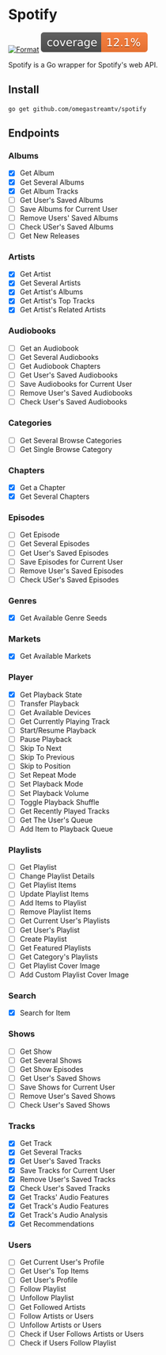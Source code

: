 # Spotify

[![Format](https://github.com/omegastreamtv/Spotify/actions/workflows/format.yaml/badge.svg?branch=main)](https://github.com/omegastreamtv/Spotify/actions/workflows/format.yaml)
![Coverage](https://github.com/omegastreamtv/Spotify/blob/main/badge.svg)

Spotify is a Go wrapper for Spotify's web API.

## Install

```cli
go get github.com/omegastreamtv/spotify
```

## Endpoints

### Albums

- [x] Get Album
- [x] Get Several Albums
- [x] Get Album Tracks
- [ ] Get User's Saved Albums
- [ ] Save Albums for Current User
- [ ] Remove Users' Saved Albums
- [ ] Check USer's Saved Albums
- [ ] Get New Releases

### Artists

- [x] Get Artist
- [x] Get Several Artists
- [x] Get Artist's Albums
- [x] Get Artist's Top Tracks
- [x] Get Artist's Related Artists

### Audiobooks

- [ ] Get an Audiobook
- [ ] Get Several Audiobooks
- [ ] Get Audiobook Chapters
- [ ] Get User's Saved Audiobooks
- [ ] Save Audiobooks for Current User
- [ ] Remove User's Saved Audiobooks
- [ ] Check User's Saved Audiobooks

### Categories

- [ ] Get Several Browse Categories
- [ ] Get Single Browse Category

### Chapters

- [x] Get a Chapter
- [x] Get Several Chapters

### Episodes

- [ ] Get Episode
- [ ] Get Several Episodes
- [ ] Get User's Saved Episodes
- [ ] Save Episodes for Current User
- [ ] Remove User's Saved Episodes
- [ ] Check USer's Saved Episodes

### Genres

- [x] Get Available Genre Seeds

### Markets

- [x] Get Available Markets

### Player

- [x] Get Playback State
- [ ] Transfer Playback
- [ ] Get Available Devices
- [ ] Get Currently Playing Track
- [ ] Start/Resume Playback
- [ ] Pause Playback
- [ ] Skip To Next
- [ ] Skip To Previous
- [ ] Skip to Position
- [ ] Set Repeat Mode
- [ ] Set Playback Mode
- [ ] Set Playback Volume
- [ ] Toggle Playback Shuffle
- [ ] Get Recently Played Tracks
- [ ] Get The User's Queue
- [ ] Add Item to Playback Queue

### Playlists

- [ ] Get Playlist
- [ ] Change Playlist Details
- [ ] Get Playlist Items
- [ ] Update Playlist Items
- [ ] Add Items to Playlist
- [ ] Remove Playlist Items
- [ ] Get Current User's Playlists
- [ ] Get User's Playlist
- [ ] Create Playlist
- [ ] Get Featured Playlists
- [ ] Get Category's Playlists
- [ ] Get Playlist Cover Image
- [ ] Add Custom Playlist Cover Image

### Search

- [x] Search for Item

### Shows

- [ ] Get Show
- [ ] Get Several Shows
- [ ] Get Show Episodes
- [ ] Get User's Saved Shows
- [ ] Save Shows for Current User
- [ ] Remove User's Saved Shows
- [ ] Check User's Saved Shows

### Tracks

- [x] Get Track
- [x] Get Several Tracks
- [x] Get User's Saved Tracks
- [x] Save Tracks for Current User
- [x] Remove User's Saved Tracks
- [x] Check User's Saved Tracks
- [x] Get Tracks' Audio Features
- [x] Get Track's Audio Features
- [x] Get Track's Audio Analysis
- [x] Get Recommendations

### Users

- [ ] Get Current User's Profile
- [ ] Get User's Top Items
- [ ] Get User's Profile
- [ ] Follow Playlist
- [ ] Unfollow Playlist
- [ ] Get Followed Artists
- [ ] Follow Artists or Users
- [ ] Unfollow Artists or Users
- [ ] Check if User Follows Artists or Users
- [ ] Check if Users Follow Playlist
